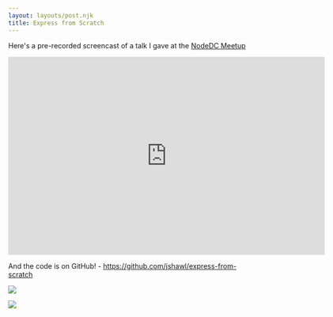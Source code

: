 ```yaml
---
layout: layouts/post.njk
title: Express from Scratch
---
```


Here's a pre-recorded screencast of a talk I gave at the [NodeDC Meetup](http://www.meetup.com/node-dc/events/230290575/)

<iframe src="https://player.vimeo.com/video/163548396" width="640" height="400" frameborder="0" webkitallowfullscreen mozallowfullscreen allowfullscreen></iframe>

And the code is on GitHub! - <https://github.com/jshawl/express-from-scratch>

![](/img/express-1.jpg)

![](/img/express-2.jpg)